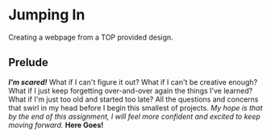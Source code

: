 # Jumping In

Creating a webpage from a TOP provided design.

## Prelude

***I'm scared!*** What if I can't figure it out? What if I can't be creative enough? What if I just keep forgetting over-and-over again the things I've learned? What if I'm just too old and started too late? All the questions and concerns that swirl in my head before I begin this smallest of projects. _My hope is that by the end of this assignment, I will feel more confident and excited to keep moving forward._ **Here Goes!**
